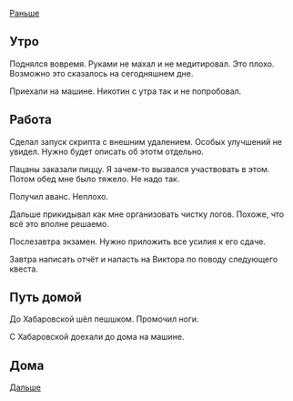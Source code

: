 [Раньше](2020.05.24.md)
## Утро
Поднялся вовремя. Руками не махал и не медитировал. Это плохо. Возможно это сказалось на сегодняшнем дне.

Приехали на машине. Никотин с утра так и не попробовал.
## Работа
Сделал запуск скрипта с внешним удалением. Особых улучшений не увидел. Нужно будет описать об этотм отдельно.

Пацаны заказали пиццу. Я зачем-то вызвался участвовать в этом. Потом обед мне было тяжело. Не надо так.

Получил аванс. Неплохо.

Дальше прикидывал как мне организовать чистку логов. Похоже, что всё это вполне решаемо.

Послезавтра экзамен. Нужно приложить все усилия к его сдаче.

Завтра написать отчёт и напасть на Виктора по поводу следующего квеста.
## Путь домой
До Хабаровской шёл пешшком. Промочил ноги.

С Хабаровской доехали до дома на машине.
## Дома
[Дальше](2020.05.26.md)